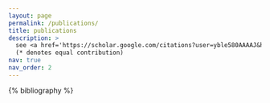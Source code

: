 ```yaml
---
layout: page
permalink: /publications/
title: publications
description: >
  see <a href='https://scholar.google.com/citations?user=yble580AAAAJ&hl=en' style="color: #006666;">google scholar</a> for most updated publications<br>
  (* denotes equal contribution)
nav: true
nav_order: 2
---
```


<!-- _pages/publications.md -->
<div class="publications">

{% bibliography %}

</div>
